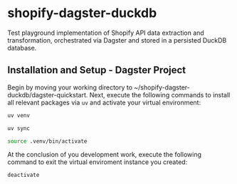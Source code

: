 # shopify-dagster-duckdb
Test playground implementation of Shopify API data extraction and transformation, orchestrated via Dagster and stored in a persisted DuckDB database.

## Installation and Setup - Dagster Project
Begin by moving your working directory to ~/shopify-dagster-duckdb/dagster-quickstart. Next, execute the following commands to install all relevant packages via `uv` and activate your virtual environment:

```bash
uv venv
```

```bash
uv sync
```

```bash
source .venv/bin/activate
```

At the conclusion of you development work, execute the following command to exit the virtual enviroment instance you created:

```bash
deactivate
```
